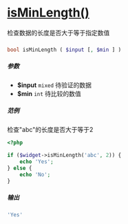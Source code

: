 [isMinLength()](http://twinh.github.com/widget/api/isMinLength)
===============================================================

检查数据的长度是否大于等于指定数值

### 
```php
bool isMinLength ( $input [, $min ] )
```

##### 参数
* **$input** `mixed` 待验证的数据
* **$min** `int` 待比较的数值

##### 范例
检查"abc"的长度是否大于等于2
```php
<?php
 
if ($widget->isMinLength('abc', 2)) {
    echo 'Yes';
} else {
    echo 'No';
}
```
##### 输出
```php
'Yes'
```
